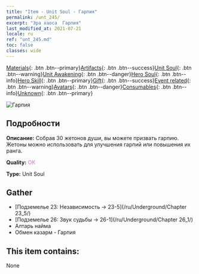 ```yaml
---
title: "Item - Unit Soul - Гарпия"
permalink: /unt_245/
excerpt: "Эра хаоса  Гарпия"
last_modified_at: 2021-07-21
locale: ru
ref: "unt_245.md"
toc: false
classes: wide
---
```

 [Materials](/ItemsRU/){: .btn .btn--primary}[Artifacts](/ItemsRU/Artifacts/){: .btn .btn--success}[Unit Soul](/ItemsRU/UnitSoul/){: .btn .btn--warning}[Unit Awakening](/ItemsRU/UnitAwakening/){: .btn .btn--danger}[Hero Soul](/ItemsRU/HeroSoul/){: .btn .btn--info}[Hero Skill](/ItemsRU/HeroSkill/){: .btn .btn--primary}[Gift](/ItemsRU/Gift/){: .btn .btn--success}[Event related](/ItemsRU/Events/){: .btn .btn--warning}[Avatars](/ItemsRU/Avatars/){: .btn .btn--danger}[Consumables](/ItemsRU/Consumables/){: .btn .btn--info}[Unknown](/ItemsRU/Unknown/){: .btn .btn--primary}

 ![Гарпия](/images/u/ti_yingshenren.jpg)

## Подробности
 **Описание:** Собрав 30 жетонов души, вы можете призвать гарпию. Жетоны можно использовать для улучшения гарпий или повышения их ранга.

 **Quality:** <span style="color: #DA70D6">OK</span>

 **Type:** Unit Soul

## Gather

*    [Подземелье 23: Независимость -> 23-5](/ru/Underground/Chapter 23_5/) 
*    [Подземелье 26: Звук судьбы -> 26-1](/ru/Underground/Chapter 26_1/) 
*    Алтарь найма 
*    Обмен казарм - Гарпия 

## This item contains:

  None

